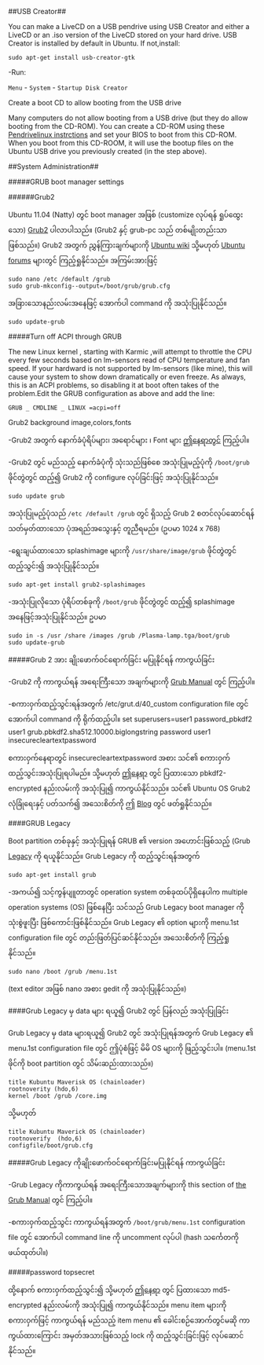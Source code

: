 ##USB Creator##

You can make a LiveCD on a USB pendrive using USB Creator and either a LiveCD or an .iso
version of the LiveCD stored on your hard drive. USB Creator is installed by default in Ubuntu.
If not,install:

	sudo apt-get install usb-creator-gtk

-Run:

`Menu` - `System` - `Startup Disk Creator`

Create a boot CD to allow booting from the USB drive

Many computers do not allow booting from a USB drive (but they do allow booting from the
CD-ROM). You can create a CD-ROM using these [Pendrivelinux instrctions](http://www.pendrivelinux.com/make-a-usb-boot-cd-for-ubuntu-9-10/)  and set your BIOS to boot from this CD-ROM. When you boot from this CD-ROOM, it will use the bootup files on the Ubuntu USB drive you previously created (in the step above).


##System Administration##

#####GRUB boot manager settings

######Grub2

Ubuntu 11.04 (Natty) တွင် boot manager အဖြစ် (customize လုပ်ရန် ရှုပ်ထွေးသော) [Grub2](http://www.gnu.org/software/grub/maunal/grub.html) ပါလာပါသည်။ (Grub2 နှင့် grub-pc သည် 
တစ်မျိုးတည်းသာ ဖြစ်သည်။) Grub2 အတွက် ညွှန်ကြားချက်များကို [Ubuntu wiki](http://wiki.ubuntu.com/Grub2) သို့မဟုတ် [Ubuntu forums](http://ubuntuforums.org/showthread.php?t=1195275) များတွင် ကြည့်ရှုနိုင်သည်။ အကြမ်းအားဖြင့်

	sudo nano /etc /default /grub
	sudo grub-mkconfig--output=/boot/grub/grub.cfg


အခြားသောနည်းလမ်းအနေဖြင့် အောက်ပါ command ကို အသုံးပြုနိုင်သည်။

	sudo update-grub


#####Turn off ACPI through GRUB

The new Linux kernel , starting with Karmic ,will attempt to throttle the CPU every few seconds
based on lm-sensors read of CPU temperature and fan speed. If your hardward is not supported
by lm-sensors (like mine), this will cause your system to show down dramatically or even freeze.
As always, this is an ACPI problems, so disabling it at boot often takes of the problem.Edit
the GRUB configuration as above and add the line:

	GRUB _ CMDLINE _ LINUX =acpi=off


Grub2 background image,colors,fonts

-Grub2 အတွက် နောက်ခံပုံရိပ်များ၊ အရောင်များ ၊ Font များ [ဤနေရာတွင်](http://ubuntuforums.org/showthread.php?p=10720685#post10720685) ကြည့်ပါ။

-Grub2 တွင် မည်သည့် နောက်ခံပုံကို သုံးသည်ဖြစ်စေ အသုံးပြုမည့်ပုံကို `/boot/grub` ဖိုင်တွဲတွင် ထည့်၍ Grub2 ကို configure လုပ်ခြင်းဖြင့် အသုံးပြုနိုင်သည်။

	sudo update grub

အသုံးပြုမည့်ပုံသည် `/etc /default /grub` တွင် ရှိသည့် Grub 2 စတင်လုပ်ဆောင်ရန် သတ်မှတ်ထားသော
ပုံအရည်အသွေးနှင့် တူညီရမည်။ (ဥပမာ 1024 x 768)

-ရွေးချယ်ထားသော splashimage များကို `/usr/share/image/grub` ဖိုင်တွဲတွင် ထည့်သွင်း၍ 
  အသုံးပြုနိုင်သည်။

	sudo apt-get install grub2-splashimages

-အသုံးပြုလိုသော ပုံရိပ်တစ်ခုကို `/boot/grub` ဖိုင်တွဲတွင် ထည့်၍ splashimage အနေဖြင့်အသုံးပြုနိုင်သည်။ ဥပမာ

	sudo in -s /usr /share /images /grub /Plasma-lamp.tga/boot/grub
	sudo update-grub

#####Grub 2 အား ချိုးဖောက်ဝင်ရောက်ခြင်း မပြုနိုင်ရန် ကာကွယ်ခြင်း

-Grub2 ကို ကာကွယ်ရန် အရေးကြီးသော အချက်များကို [Grub Manual](http://www.gnu.org/software/grub/manual/grub.html#Security ) တွင် ကြည့်ပါ။

-စကားဝှက်ထည့်သွင်းရန်အတွက် /etc/grut.d/40_custom configuration file တွင် အောက်ပါ command ကို ရိုက်ထည့်ပါ။
	set superusers=user1
	password_pbkdf2 user1 grub.pbkdf2.sha512.10000.biglongstring
	password user1 insecurecleartextpassword


စကားဝှက်နေရာတွင် insecurecleartextpassword အစား သင်၏ စကားဝှက် ထည့်သွင်းအသုံးပြုရပါမည်။
သို့မဟုတ် [ဤနေရာ](http://www.gnu.org/software/grub/manual/grub.html#Security) တွင် ပြထားသော pbkdf2-encrypted နည်းလမ်းကို အသုံးပြု၍ ကာကွယ်နိုင်သည်။ သင်၏ Ubuntu OS Grub2 လုံခြုံရေးနှင့် ပတ်သက်၍ အသေးစိတ်ကို ဤ [Blog](http://www.panoet.com/set-grub-2-password-protection-149) တွင် ဖတ်ရှုနိုင်သည်။

####GRUB Legacy

Boot partition တစ်ခုနှင့် အသုံးပြုရန် GRUB ၏ version အဟောင်းဖြစ်သည့် (Grub [Legacy](http://www.gnu.org/software/grub/manual/legacy/grub.html) ကို ရယူနိုင်သည်။ Grub Legacy ကို ထည့်သွင်းရန်အတွက်

	sudo apt-get install grub

-အကယ်၍ သင့်ကွန်ပျူတာတွင် operation system တစ်ခုထပ်ပိုရှိနေပါက multiple operation systems (OS) ဖြစ်နေပြီး သင်သည် Grub Legacy boot manager ကို သုံးစွဲဖူးပြီး ဖြစ်ကောင်းဖြစ်နိုင်သည်။ Grub Legacy ၏ option များကို menu.1st configuration file တွင် တည်းဖြတ်ပြင်ဆင်နိုင်သည်။ အသေးစိတ်ကို ကြည့်ရှုနိုင်သည်။

	sudo nano /boot /grub /menu.1st

(text editor အဖြစ် nano အစား gedit ကို အသုံးပြုနိုင်သည်။)

####Grub Legacy မှ data များ ရယူ၍ Grub2 တွင် ပြန်လည် အသုံးပြုခြင်း

Grub Legacy မှ data များရယူ၍ Grub2 တွင် အသုံးပြုရန်အတွက် Grub Legacy ၏ menu.1st configuration file တွင် ဤပုံစံဖြင့် မိမိ OS များကို ဖြည့်သွင်းပါ။ (menu.1st ဖိုင်ကို boot partition တွင် သိမ်းဆည်းထားသည်။)

	title Kubuntu Maverisk OS (chainloader)
	rootnoverity (hdo,6)
	kernel /boot /grub /core.img

သို့မဟုတ်

	title Kubuntu Maverick OS (chainloader)
	rootnoverify  (hdo,6)
	configfile/boot/grub.cfg


#####Grub Legacy ကိုချိုးဖောက်ဝင်ရောက်ခြင်းမပြုနိုင်ရန် ကာကွယ်ခြင်း

-Grub Legacy ကိုကာကွယ်ရန် အရေးကြီးသောအချက်များကို this section of [the Grub Manual](http://www.gnu.org/software/grub/manual/legacy/grub.htm#Security) တွင် ကြည့်ပါ။

-စကားဝှက်ထည့်သွင်း ကာကွယ်ရန်အတွက် `/boot/grub/menu.1st` configuration file တွင် အောက်ပါ  command line ကို uncomment လုပ်ပါ (hash သင်္ကေတကို ဖယ်ထုတ်ပါ။)

#####password topsecret

ထို့နောက် စကားဝှက်ထည့်သွင်း၍ သို့မဟုတ် [ဤနေရာ](http://www.gnu.org/software/grub/manual/legacy/grub.html1#Security ) တွင် ပြထားသော md5-
encrypted နည်းလမ်းကို အသုံးပြု၍ ကာကွယ်နိုင်သည်။ menu item များကို စကားဝှက်ဖြင့် ကာကွယ်ရန် မည်သည့် item menu ၏ ခေါင်းစဉ်အောက်တွင်မဆို ကာကွယ်ထားကြောင်း အမှတ်အသားဖြစ်သည့် lock ကို 
ထည့်သွင်းခြင်းဖြင့် လုပ်ဆောင်နိုင်သည်။

